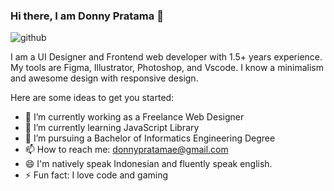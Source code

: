 ### Hi there, I am Donny Pratama 👋
![github](https://user-images.githubusercontent.com/64658351/131376658-94f1cfa0-f0ac-4761-bd9f-30c7012a4cb2.jpg)

I am a UI Designer and Frontend web developer with 1.5+ years experience. My tools are Figma, Illustrator, Photoshop, and Vscode. I know a minimalism and awesome design with responsive design.

Here are some ideas to get you started:

- 🔭 I’m currently working as a Freelance Web Designer
- 🌱 I’m currently learning JavaScript Library
- 💼 I’m pursuing a Bachelor of Informatics Engineering Degree
- 📫 How to reach me: donnypratamae@gmail.com
- 😄 I'm natively speak Indonesian and fluently speak english.
- ⚡ Fun fact: I love code and gaming
